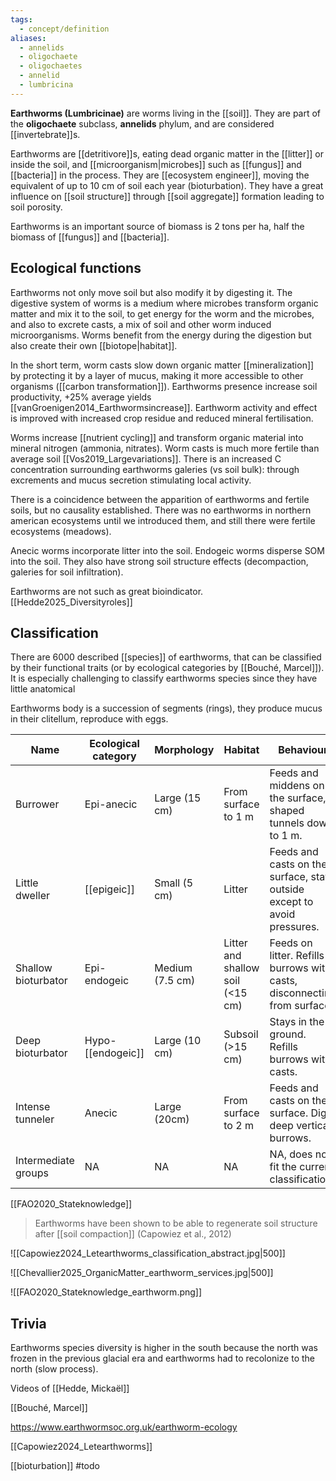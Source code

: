 ```yaml
---
tags:
  - concept/definition
aliases:
  - annelids
  - oligochaete
  - oligochaetes
  - annelid
  - lumbricina
---
```

**Earthworms (Lumbricinae)** are worms living in the [[soil]]. They are part of the **oligochaete** subclass, **annelids** phylum, and are considered [[invertebrate]]s.

Earthworms are [[detritivore]]s, eating dead organic matter in the [[litter]] or inside the soil, and [[microorganism|microbes]] such as [[fungus]] and [[bacteria]] in the process. They are [[ecosystem engineer]], moving the equivalent of up to 10 cm of soil each year (bioturbation). They have a great influence on [[soil structure]] through [[soil aggregate]] formation leading to soil porosity. 

Earthworms is an important source of biomass is 2 tons per ha, half the biomass of [[fungus]] and [[bacteria]].

## Ecological functions
Earthworms not only move soil but also modify it by digesting it. The digestive system of worms is a medium where microbes transform organic matter and mix it to the soil, to get energy for the worm and the microbes, and also to excrete casts, a mix of soil and other worm induced microorganisms. Worms benefit from the energy during the digestion but also create their own [[biotope|habitat]].

In the short term, worm casts slow down organic matter [[mineralization]] by protecting it by a layer of mucus, making it more accessible to other organisms ([[carbon transformation]]). Earthworms presence increase soil productivity, +25% average yields [[vanGroenigen2014_Earthwormsincrease]].  Earthworm activity and effect is improved with increased crop residue and reduced mineral fertilisation.

Worms increase [[nutrient cycling]] and transform organic material into mineral nitrogen (ammonia, nitrates). Worm casts is much more fertile than average soil [[Vos2019_Largevariations]]. There is an increased C concentration surrounding earthworms galeries (vs soil bulk): through excrements and mucus secretion stimulating local activity.

There is a coincidence between the apparition of earthworms and fertile soils, but no causality established. There was no earthworms in northern american ecosystems until we introduced them, and still there were fertile ecosystems (meadows).

Anecic worms incorporate litter into the soil. Endogeic worms disperse SOM into the soil. They also have strong soil structure effects (decompaction, galeries for soil infiltration).

Earthworms are not such as great bioindicator. [[Hedde2025_Diversityroles]]
## Classification
There are 6000 described [[species]] of earthworms, that can be classified by their functional traits (or by ecological categories by [[Bouché, Marcel]]). It is especially challenging to classify earthworms species since they have little anatomical 

Earthworms body is a succession of segments (rings), they produce mucus in their clitellum, reproduce with eggs. 

| Name                | Ecological category | Morphology      | Habitat                          | Behaviour                                                                |
| ------------------- | ------------------- | --------------- | -------------------------------- | ------------------------------------------------------------------------ |
| Burrower            | Epi-anecic          | Large (15 cm)   | From surface to 1 m              | Feeds and middens on the surface, Y shaped tunnels down to 1 m.          |
| Little dweller      | [[epigeic]]         | Small (5 cm)    | Litter                           | Feeds and casts on the surface, stays outside except to avoid pressures. |
| Shallow bioturbator | Epi-endogeic        | Medium (7.5 cm) | Litter and shallow soil (<15 cm) | Feeds on litter. Refills burrows with casts, disconnecting from surface. |
| Deep bioturbator    | Hypo-[[endogeic]]   | Large (10 cm)   | Subsoil (>15 cm)                 | Stays in the ground. Refills burrows with casts.                         |
| Intense tunneler    | Anecic              | Large (20cm)    | From surface to 2 m              | Feeds and casts on the surface. Digs deep vertical burrows.              |
| Intermediate groups | NA                  | NA              | NA                               | NA, does not fit the current classification.                             |

[[FAO2020_Stateknowledge]]
> Earthworms have been shown to be able to regenerate soil structure after [[soil compaction]] (Capowiez et al., 2012)

![[Capowiez2024_Letearthworms_classification_abstract.jpg|500]]

![[Chevallier2025_OrganicMatter_earthworm_services.jpg|500]]

![[FAO2020_Stateknowledge_earthworm.png]]

## Trivia
Earthworms species diversity is higher in the south because the north was frozen in the previous glacial era and earthworms had to recolonize to the north (slow process).

Videos of [[Hedde, Mickaël]]

[[Bouché, Marcel]]

https://www.earthwormsoc.org.uk/earthworm-ecology

[[Capowiez2024_Letearthworms]]

[[bioturbation]] #todo 